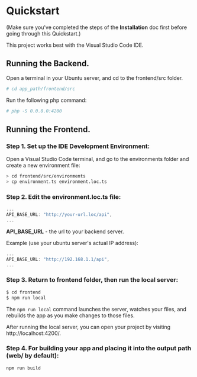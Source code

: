 # Quickstart
(Make sure you've completed the steps of the **Installation** doc first before going through this Quickstart.)

This project works best with the Visual Studio Code IDE.

## Running the Backend.

Open a terminal in your Ubuntu server, and cd to the frontend/src folder.
```bash
# cd app_path/frontend/src
```
Run the following php command:
```bash
# php -S 0.0.0.0:4200
```

## Running the Frontend.

### **Step 1.** Set up the IDE Development Environment:
Open a Visual Studio Code terminal, and go to the environments folder and create a new environment file:
```bash
> cd frontend/src/environments
> cp environment.ts environment.loc.ts
```

### **Step 2.** Edit the environment.loc.ts file:
```js
...
API_BASE_URL: "http://your-url.loc/api",
...
```
**API_BASE_URL** - the url to your backend server.

Example (use your ubuntu server's actual IP address):
```js
...
API_BASE_URL: "http://192.168.1.1/api",
...
```

### **Step 3.** Return to frontend folder, then run the local server:
```bash
$ cd frontend
$ npm run local
```
The `npm run local` command launches the server, watches your files, and rebuilds the app as you make changes to those files.

After running the local server, you can open your project by visiting http://localhost:4200/.

### **Step 4.** For building your app and placing it into the output path (web/ by default):
```bash
npm run build
```
